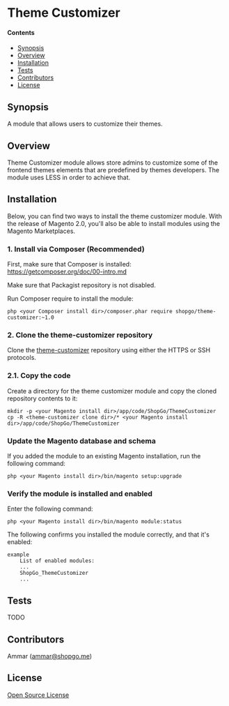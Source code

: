 Theme Customizer
================


#### Contents
*   [Synopsis](#syn)
*   [Overview](#over)
*   [Installation](#install)
*   [Tests](#tests)
*   [Contributors](#contrib)
*   [License](#lic)


## <a name="syn"></a>Synopsis

A module that allows users to customize their themes.

## <a name="over"></a>Overview

Theme Customizer module allows store admins to customize some of the frontend themes elements that are predefined by themes developers.
The module uses LESS in order to achieve that.

## <a name="install"></a>Installation

Below, you can find two ways to install the theme customizer module. With the release of Magento 2.0, you'll also be able to install modules using the Magento Marketplaces.

### 1. Install via Composer (Recommended)
First, make sure that Composer is installed: https://getcomposer.org/doc/00-intro.md

Make sure that Packagist repository is not disabled.

Run Composer require to install the module:

    php <your Composer install dir>/composer.phar require shopgo/theme-customizer:~1.0

### 2. Clone the theme-customizer repository
Clone the <a href="https://bitbucket.org/shopgo-magento2/theme-customizer" target="_blank">theme-customizer</a> repository using either the HTTPS or SSH protocols.

### 2.1. Copy the code
Create a directory for the theme customizer module and copy the cloned repository contents to it:

    mkdir -p <your Magento install dir>/app/code/ShopGo/ThemeCustomizer
    cp -R <theme-customizer clone dir>/* <your Magento install dir>/app/code/ShopGo/ThemeCustomizer

### Update the Magento database and schema
If you added the module to an existing Magento installation, run the following command:

    php <your Magento install dir>/bin/magento setup:upgrade

### Verify the module is installed and enabled
Enter the following command:

    php <your Magento install dir>/bin/magento module:status

The following confirms you installed the module correctly, and that it's enabled:

    example
        List of enabled modules:
        ...
        ShopGo_ThemeCustomizer
        ...

## <a name="tests"></a>Tests

TODO

## <a name="contrib"></a>Contributors

Ammar (<ammar@shopgo.me>)

## <a name="lic"></a>License

[Open Source License](LICENSE.txt)
